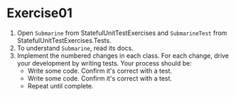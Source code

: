 # Exercise01

1. Open `Submarine` from StatefulUnitTestExercises and `SubmarineTest` from StatefulUnitTestExercises.Tests.
2. To understand `Submarine`, read its docs.
3. Implement the numbered changes in each class. For each change, drive your development by writing tests.
    Your process should be:
    - Write some code. Confirm it's correct with a test.
    - Write some code. Confirm it's correct with a test.
    - Repeat until complete.